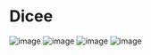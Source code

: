 # Dicee
![image](https://user-images.githubusercontent.com/76817118/211154514-92763cf6-015f-4948-8cf8-06c15d283d5d.png)
![image](https://user-images.githubusercontent.com/76817118/211154520-4914a814-29ad-44e4-9cf4-507c5b791e72.png)
![image](https://user-images.githubusercontent.com/76817118/211154525-e2a16162-8c14-4c8f-883c-306ff0f61245.png)
![image](https://user-images.githubusercontent.com/76817118/211154537-0e8e2919-998e-474e-8c0d-4acb5db219c6.png)

